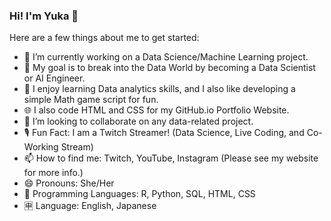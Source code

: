 ### Hi! I'm Yuka 👋

Here are a few things about me to get started:

- 🔭 I’m currently working on a Data Science/Machine Learning project.
- 🥅 My goal is to break into the Data World by becoming a Data Scientist or AI Engineer.
- 🌱 I enjoy learning Data analytics skills, and I also like developing a simple Math game script for fun.
- 🌐 I also code HTML and CSS for my GitHub.io Portfolio Website.
- 👯 I’m looking to collaborate on any data-related project.
- 🎙️ Fun Fact: I am a Twitch Streamer! (Data Science, Live Coding, and Co-Working Stream) 
- 📫 How to find me: Twitch, YouTube, Instagram (Please see my website for more info.)
- 😄 Pronouns: She/Her
- 🤖 Programming Languages: R, Python, SQL, HTML, CSS
- 🈸 Language: English, Japanese
